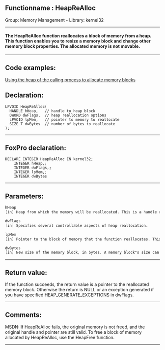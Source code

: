 <link rel="stylesheet" type="text/css" href="../../css/win32api.css">  
<link rel="stylesheet" href="https://cdnjs.cloudflare.com/ajax/libs/font-awesome/4.7.0/css/font-awesome.min.css">

## Functionname : HeapReAlloc
Group: Memory Management - Library: kernel32    
***  


#### The HeapReAlloc function reallocates a block of memory from a heap. This function enables you to resize a memory block and change other memory block properties. The allocated memory is not movable.
***  


## Code examples:
[Using the heap of the calling process to allocate memory blocks](../../samples/sample_199.md)  

## Declaration:
```foxpro  
LPVOID HeapReAlloc(
  HANDLE hHeap,   // handle to heap block
  DWORD dwFlags,  // heap reallocation options
  LPVOID lpMem,   // pointer to memory to reallocate
  SIZE_T dwBytes  // number of bytes to reallocate
);  
```  
***  


## FoxPro declaration:
```foxpro  
DECLARE INTEGER HeapReAlloc IN kernel32;
	INTEGER hHeap,;
	INTEGER dwFlags,;
	INTEGER lpMem,;
	INTEGER dwBytes  
```  
***  


## Parameters:
```txt  
hHeap
[in] Heap from which the memory will be reallocated. This is a handle returned by the HeapCreate or GetProcessHeap function.

dwFlags
[in] Specifies several controllable aspects of heap reallocation.

lpMem
[in] Pointer to the block of memory that the function reallocates. This pointer is returned by an earlier call to the HeapAlloc or HeapReAlloc function.

dwBytes
[in] New size of the memory block, in bytes. A memory block"s size can be increased or decreased by using this function.  
```  
***  


## Return value:
If the function succeeds, the return value is a pointer to the reallocated memory block. Otherwise the return is NULL or an exception generated if you have specified HEAP_GENERATE_EXCEPTIONS in dwFlags.  
***  


## Comments:
MSDN: If HeapReAlloc fails, the original memory is not freed, and the original handle and pointer are still valid. To free a block of memory allocated by HeapReAlloc, use the HeapFree function.  
  
***  

